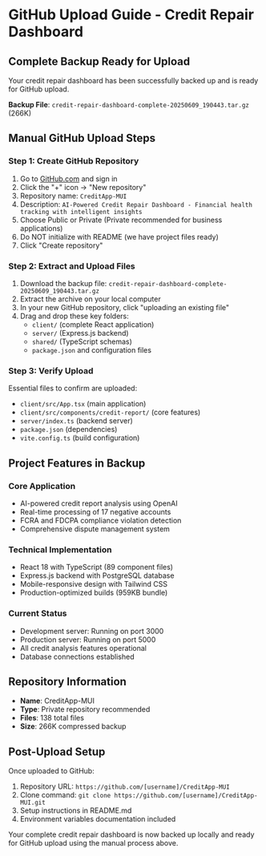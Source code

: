 # GitHub Upload Guide - Credit Repair Dashboard

## Complete Backup Ready for Upload

Your credit repair dashboard has been successfully backed up and is ready for GitHub upload.

**Backup File**: `credit-repair-dashboard-complete-20250609_190443.tar.gz` (266K)

## Manual GitHub Upload Steps

### Step 1: Create GitHub Repository
1. Go to [GitHub.com](https://github.com) and sign in
2. Click the "+" icon → "New repository"
3. Repository name: `CreditApp-MUI`
4. Description: `AI-Powered Credit Repair Dashboard - Financial health tracking with intelligent insights`
5. Choose Public or Private (Private recommended for business applications)
6. Do NOT initialize with README (we have project files ready)
7. Click "Create repository"

### Step 2: Extract and Upload Files
1. Download the backup file: `credit-repair-dashboard-complete-20250609_190443.tar.gz`
2. Extract the archive on your local computer
3. In your new GitHub repository, click "uploading an existing file"
4. Drag and drop these key folders:
   - `client/` (complete React application)
   - `server/` (Express.js backend)
   - `shared/` (TypeScript schemas)
   - `package.json` and configuration files

### Step 3: Verify Upload
Essential files to confirm are uploaded:
- `client/src/App.tsx` (main application)
- `client/src/components/credit-report/` (core features)
- `server/index.ts` (backend server)
- `package.json` (dependencies)
- `vite.config.ts` (build configuration)

## Project Features in Backup

### Core Application
- AI-powered credit report analysis using OpenAI
- Real-time processing of 17 negative accounts
- FCRA and FDCPA compliance violation detection
- Comprehensive dispute management system

### Technical Implementation
- React 18 with TypeScript (89 component files)
- Express.js backend with PostgreSQL database
- Mobile-responsive design with Tailwind CSS
- Production-optimized builds (959KB bundle)

### Current Status
- Development server: Running on port 3000
- Production server: Running on port 5000
- All credit analysis features operational
- Database connections established

## Repository Information
- **Name**: CreditApp-MUI
- **Type**: Private repository recommended
- **Files**: 138 total files
- **Size**: 266K compressed backup

## Post-Upload Setup
Once uploaded to GitHub:
1. Repository URL: `https://github.com/[username]/CreditApp-MUI`
2. Clone command: `git clone https://github.com/[username]/CreditApp-MUI.git`
3. Setup instructions in README.md
4. Environment variables documentation included

Your complete credit repair dashboard is now backed up locally and ready for GitHub upload using the manual process above.